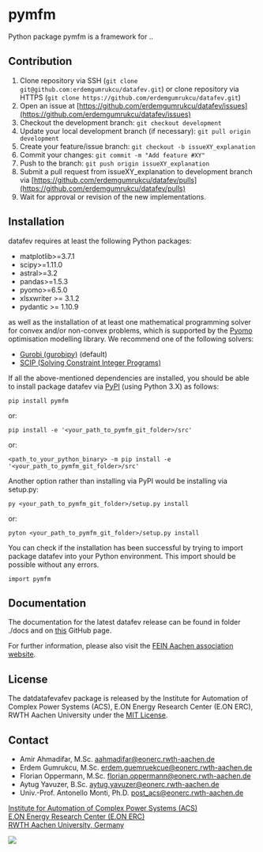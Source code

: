 # pymfm

Python package pymfm is a framework for ..

## Contribution

1. Clone repository via SSH (`git clone git@github.com:erdemgumrukcu/datafev.git`) or clone repository via HTTPS (`git clone https://github.com/erdemgumrukcu/datafev.git`)
2. Open an issue at [https://github.com/erdemgumrukcu/datafev/issues](https://github.com/erdemgumrukcu/datafev/issues)
3. Checkout the development branch: `git checkout development` 
4. Update your local development branch (if necessary): `git pull origin development`
5. Create your feature/issue branch: `git checkout -b issueXY_explanation`
6. Commit your changes: `git commit -m "Add feature #XY"`
7. Push to the branch: `git push origin issueXY_explanation`
8. Submit a pull request from issueXY_explanation to development branch via [https://github.com/erdemgumrukcu/datafev/pulls](https://github.com/erdemgumrukcu/datafev/pulls)
9. Wait for approval or revision of the new implementations.

## Installation

datafev requires at least the following Python packages:
- matplotlib>=3.7.1
- scipy>=1.11.0
- astral>=3.2
- pandas>=1.5.3
- pyomo>=6.5.0
- xlsxwriter >= 3.1.2
- pydantic >= 1.10.9

as well as the installation of at least one mathematical programming solver for convex and/or non-convex problems, which is supported by the [Pyomo](http://www.pyomo.org/) optimisation modelling library.
We recommend one of the following solvers:

- [Gurobi (gurobipy)](https://www.gurobi.com/products/gurobi-optimizer/) (default)
- [SCIP (Solving Constraint Integer Programs)](https://scipopt.org/)

If all the above-mentioned dependencies are installed, you should be able to install package datafev via [PyPI](https://pypi.org/) (using Python 3.X) as follows:

`pip install pymfm`

or:

`pip install -e '<your_path_to_pymfm_git_folder>/src'`

or:

`<path_to_your_python_binary> -m pip install -e '<your_path_to_pymfm_git_folder>/src'`

Another option rather than installing via PyPI would be installing via setup.py:

`py <your_path_to_pymfm_git_folder>/setup.py install`

or:

`pyton <your_path_to_pymfm_git_folder>/setup.py install`


You can check if the installation has been successful by trying to import package datafev into your Python environment.
This import should be possible without any errors.

`import pymfm`


## Documentation

The documentation for the latest datafev release can be found in folder ./docs and on [this](https://datafev.fein-aachen.org//) GitHub page.

For further information, please also visit the [FEIN Aachen association website](https://fein-aachen.org/en/projects/datafev/).


## License

The datdatafevafev package is released by the Institute for Automation of Complex Power Systems (ACS), E.ON Energy Research Center (E.ON ERC), RWTH Aachen University under the [MIT License](https://opensource.org/licenses/MIT).


## Contact

- Amir Ahmadifar, M.Sc. <aahmadifar@eonerc.rwth-aachen.de>
- Erdem Gumrukcu, M.Sc. <erdem.guemruekcue@eonerc.rwth-aachen.de>
- Florian Oppermann, M.Sc. <florian.oppermann@eonerc.rwth-aachen.de>
- Aytug Yavuzer, B.Sc. <aytug.yavuzer@eonerc.rwth-aachen.de>
- Univ.-Prof. Antonello Monti, Ph.D. <post_acs@eonerc.rwth-aachen.de>

[Institute for Automation of Complex Power Systems (ACS)](http://www.acs.eonerc.rwth-aachen.de) \
[E.ON Energy Research Center (E.ON ERC)](http://www.eonerc.rwth-aachen.de) \
[RWTH Aachen University, Germany](http://www.rwth-aachen.de)


<img src="https://www.eonerc.rwth-aachen.de/global/show_picture.asp?id=aaaaaaaaaakevlz"/>

